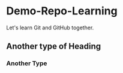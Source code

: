 # Demo-Repo-Learning

Let's learn Git and GitHub together.

## Another type of Heading

### Another Type